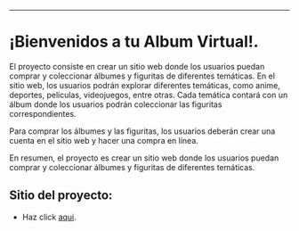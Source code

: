 ---------------------------------------------

# ¡Bienvenidos a tu Album Virtual!. 

El proyecto consiste en crear un sitio web donde los usuarios puedan comprar y coleccionar álbumes y figuritas de diferentes temáticas. En el sitio web, los usuarios podrán explorar diferentes temáticas, como anime, deportes, películas, videojuegos, entre otras. Cada temática contará con un álbum donde los usuarios podrán coleccionar las figuritas correspondientes.

Para comprar los álbumes y las figuritas, los usuarios deberán crear una cuenta en el sitio web y hacer una compra en línea.

En resumen, el proyecto es crear un sitio web donde los usuarios puedan comprar y coleccionar álbumes y figuritas de diferentes temáticas.

## Sitio del proyecto:
 * Haz click [aqui](https://axios-http.com/docs/intro).